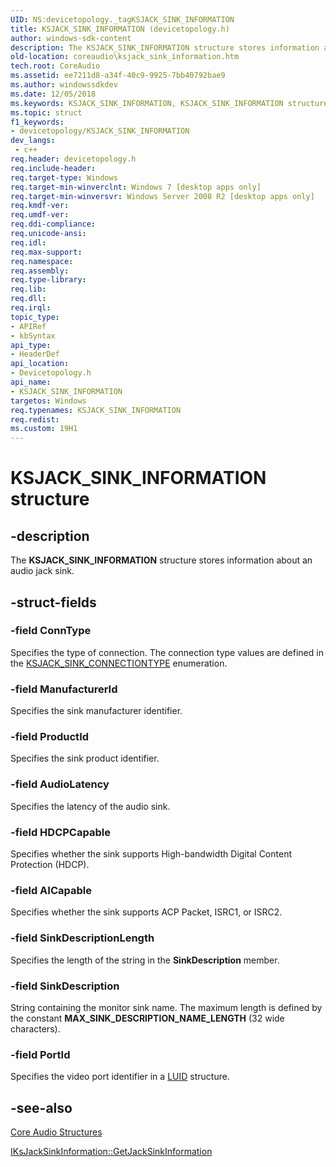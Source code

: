```yaml
---
UID: NS:devicetopology._tagKSJACK_SINK_INFORMATION
title: KSJACK_SINK_INFORMATION (devicetopology.h)
author: windows-sdk-content
description: The KSJACK_SINK_INFORMATION structure stores information about an audio jack sink.
old-location: coreaudio\ksjack_sink_information.htm
tech.root: CoreAudio
ms.assetid: ee7211d8-a34f-40c9-9925-7bb40792bae9
ms.author: windowssdkdev
ms.date: 12/05/2018
ms.keywords: KSJACK_SINK_INFORMATION, KSJACK_SINK_INFORMATION structure [Core Audio], PKSJACK_SINK_INFORMATION, PKSJACK_SINK_INFORMATION structure pointer [Core Audio], coreaudio.ksjack_sink_information, devicetopology/KSJACK_SINK_INFORMATION, devicetopology/PKSJACK_SINK_INFORMATION
ms.topic: struct
f1_keywords:
- devicetopology/KSJACK_SINK_INFORMATION
dev_langs:
 - c++
req.header: devicetopology.h
req.include-header: 
req.target-type: Windows
req.target-min-winverclnt: Windows 7 [desktop apps only]
req.target-min-winversvr: Windows Server 2008 R2 [desktop apps only]
req.kmdf-ver: 
req.umdf-ver: 
req.ddi-compliance: 
req.unicode-ansi: 
req.idl: 
req.max-support: 
req.namespace: 
req.assembly: 
req.type-library: 
req.lib: 
req.dll: 
req.irql: 
topic_type:
- APIRef
- kbSyntax
api_type:
- HeaderDef
api_location:
- Devicetopology.h
api_name:
- KSJACK_SINK_INFORMATION
targetos: Windows
req.typenames: KSJACK_SINK_INFORMATION
req.redist: 
ms.custom: 19H1
---
```


# KSJACK_SINK_INFORMATION structure


## -description


The <b>KSJACK_SINK_INFORMATION</b> structure stores information about an audio jack sink.


## -struct-fields




### -field ConnType

Specifies the type of connection. The connection type values are defined in the  <a href="https://docs.microsoft.com/windows/win32/api/devicetopology/ne-devicetopology-ksjack_sink_connectiontype">KSJACK_SINK_CONNECTIONTYPE</a> enumeration.


### -field ManufacturerId

Specifies the sink manufacturer identifier.


### -field ProductId

Specifies the sink product identifier.


### -field AudioLatency

Specifies the latency of the audio sink.


### -field HDCPCapable

Specifies whether the sink supports High-bandwidth Digital Content Protection (HDCP).


### -field AICapable

 Specifies whether the sink supports ACP Packet, ISRC1, or ISRC2.


### -field SinkDescriptionLength

Specifies the length of the string in the <b>SinkDescription</b> member.


### -field SinkDescription

String containing the monitor sink name. The maximum length is defined by the constant <b>MAX_SINK_DESCRIPTION_NAME_LENGTH</b> (32 wide characters).


### -field PortId

Specifies the video port identifier in a <a href="https://docs.microsoft.com/windows/desktop/api/devicetopology/ns-devicetopology-luid">LUID</a> structure.


## -see-also




<a href="https://docs.microsoft.com/windows/desktop/CoreAudio/core-audio-structures">Core Audio Structures</a>



<a href="https://docs.microsoft.com/windows/desktop/api/devicetopology/nf-devicetopology-iksjacksinkinformation-getjacksinkinformation">IKsJackSinkInformation::GetJackSinkInformation</a>
 

 

